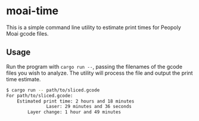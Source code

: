 # moai-time

This is a simple command line utility to estimate print times for Peopoly Moai
gcode files.

## Usage

Run the program with `cargo run --`, passing the filenames of the gcode files
you wish to analyze. The utility will process the file and output the print time
estimate.

```bash
$ cargo run -- path/to/sliced.gcode
For path/to/sliced.gcode:
    Estimated print time: 2 hours and 18 minutes
               Laser: 29 minutes and 36 seconds
        Layer change: 1 hour and 49 minutes
```
